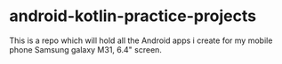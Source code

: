 # android-kotlin-practice-projects
This is a repo which will hold all the Android apps i create for my mobile phone Samsung galaxy M31, 6.4" screen.
